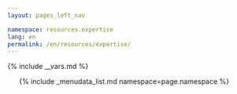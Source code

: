 ```yaml
---
layout: pages_left_nav

namespace: resources.expertise
lang: en
permalink: /en/resources/expertise/
---
```


{% include __vars.md %}

<!-- Content starts -->

<ul class="list-unstyled">
  {% include _menudata_list.md namespace=page.namespace %}
</ul>

<!-- Content ends -->